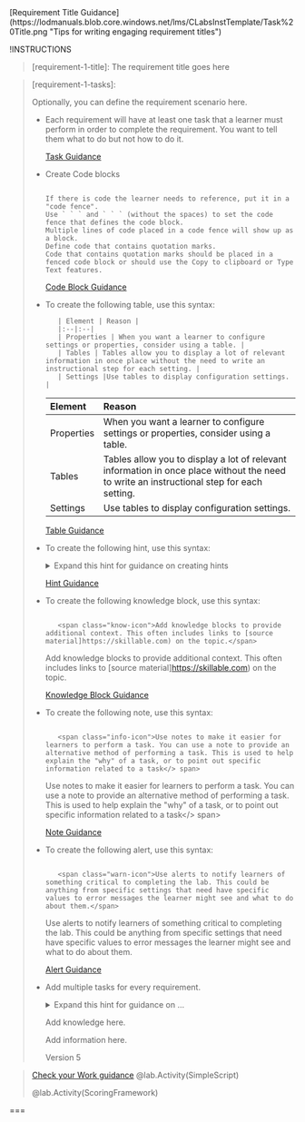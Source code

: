 <span class="guidance">
[Requirement Title Guidance](https://lodmanuals.blob.core.windows.net/lms/CLabsInstTemplate/Task%20Title.png "Tips for writing engaging requirement titles")
</span>


!INSTRUCTIONS[](https://raw.githubusercontent.com/LODSContent/Challenge-V2-Framework/master/Templates/Requirements/Requirement1.md)

>[requirement-1-title]:  The requirement title goes here

>[requirement-1-tasks]:
> 
> 
> 
> 
> Optionally, you can define the requirement scenario here.
> 
>- Each requirement will have at least one task that a learner must perform in order to complete the requirement. You want to tell them what to do but not how to do it.
> 
>    [Task Guidance](https://lodmanuals.blob.core.windows.net/lms/CLabsInstTemplate/Instructions.png "Writing great tasks")
>
>- Create Code blocks
>
>   ```-linenums
>   
>   If there is code the learner needs to reference, put it in a "code fence".
>   Use ` ` ` and ` ` ` (without the spaces) to set the code fence that defines the code block.
>   Multiple lines of code placed in a code fence will show up as a block.
>   Define code that contains quotation marks. 
>   Code that contains quotation marks should be placed in a fenced code block or should use the Copy to clipboard or Type Text features.
>   ```
> 
>   [Code Block Guidance](https://lodmanuals.blob.core.windows.net/lms/CLabsInstTemplate/Code.png "How to use code blocks")
> 
>- To create the following table, use this syntax:
> 
>   ```
>      | Element | Reason |
>      |:--|:--|
>      | Properties | When you want a learner to configure settings or properties, consider using a table. |
>      | Tables | Tables allow you to display a lot of relevant information in once place without the need to write an instructional step for each setting. |
>      | Settings |Use tables to display configuration settings. |
>   ```
>   
>      | Element | Reason |
>      |:--|:--|
>      | Properties | When you want a learner to configure settings or properties, consider using a table. |
>      | Tables | Tables allow you to display a lot of relevant information in once place without the need to write an instructional step for each setting. |
>      | Settings |Use tables to display configuration settings. |
>   
>    [Table Guidance](https://lodmanuals.blob.core.windows.net/lms/CLabsInstTemplate/Table.png "Proper use of tables in challenges")
> 
>- To create the following hint, use this syntax:
>
>   <!---
>   ```
>   
>     <details class="hint-icon">
>     <summary title="Select to Expand">Expand this hint for guidance on creating hints</summary>
>     - Give the learner guidance on the next task.
>     - Each hint should describe one instructional step. 
>     - Learners should be able to expand a hint for one step without seeing any other hints for the task.
>     - The hint tells the "how" of the task.
>     - Use an expandable hint to provide learners with the details of how to perform the action in >the step. 
>         
>     </details>
>   
>   ```
>    -->
>   
>     <details class="hint-icon">
>     <summary title="Select to Expand">Expand this hint for guidance on creating hints</summary>
>     - Give the learner guidance on the next task.
>     - Each hint should describe one instructional step. 
>     - Learners should be able to expand a hint for one step without seeing any other hints for the task.
>     - The hint tells the "how" of the task.
>     - Use an expandable hint to provide learners with the details of how to perform the action in >the step. 
>      
>     </details>
>   
>   [Hint Guidance](https://lodmanuals.blob.core.windows.net/lms/CLabsInstTemplate/Hint.png "How to write hints")
> 
>- To create the following knowledge block, use this syntax:
> 
>   ```
>   
>      <span class="know-icon">Add knowledge blocks to provide additional context. This often includes links to [source material]https://skillable.com) on the topic.</span>
>   
>   ```
>   
>      <span class="know-icon">Add knowledge blocks to provide additional context. This often includes links to [source material]https://skillable.com) on the topic.</span>
>   
>   [Knowledge Block Guidance](https://lodmanuals.blob.core.windows.net/lms/CLabsInstTemplate/Knowledge%20Block.png "Proper use of knowledge blocks")
> 
>- To create the following note, use this syntax:
> 
>   ```
>   
>      <span class="info-icon">Use notes to make it easier for learners to perform a task. You can use a note to provide an alternative method of performing a task. This is used to help explain the "why" of a task, or to point out specific information related to a task</> span>
>   
>   ```
>   
>      <span class="info-icon">Use notes to make it easier for learners to perform a task. You can use a note to provide an alternative method of performing a task. This is used to help explain the "why" of a task, or to point out specific information related to a task</> span>
>   
>     [Note Guidance](https://lodmanuals.blob.core.windows.net/lms/CLabsInstTemplate/Tip.png "Adding notes to challenge labs")
> 
> 
>- To create the following alert, use this syntax:
>   
>   ```
>   
>      <span class="warn-icon">Use alerts to notify learners of something critical to completing the lab. This could be anything from specific settings that need have specific values to error messages the learner might see and what to do about them.</span>
>   
>   ```
>   
>   <span class="warn-icon">Use alerts to notify learners of something critical to completing the lab. This could be anything from specific settings that need have specific values to error messages the learner might see and what to do about them.</span>
>   
>     [Alert Guidance](https://lodmanuals.blob.core.windows.net/lms/CLabsInstTemplate/Alert.png "Adding notes to challenge labs")
> 
> 
> 
>- Add multiple tasks for every requirement.
>   
>   <details class="hint-icon">
>   <summary title="Select to Expand">Expand this hint for guidance on ...</summary>
>   Give the learner guidance on the next task.
>   
>   </details>
>   
>   <span class="know-icon">Add knowledge here.</span>
>   
>   <span class="info-icon">Add information here.</span>
> 
>   Version 5

>[requirement-1-check-your-work]: 
>   <span class="guidance">
>   [Check your Work guidance](https://lodmanuals.blob.core.windows.net/lms/CLabsInstTemplate/Check%20Your%20Work.png "How to help learners validate their work with Check Your Work entries")
>   </span>
> @lab.Activity(SimpleScript) 
>
> @lab.Activity(ScoringFramework)

 ===
